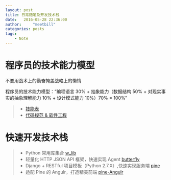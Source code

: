 ```yaml
---
layout: post
title: 日常随笔及开发技术栈
date:   2016-05-28 22:36:00
author:     "meetbill"
categories: posts
tags:
    - Note
---
```


# 程序员的技术能力模型

不要用战术上的勤奋掩盖战略上的懒惰

程序员的技术能力模型：“编程语言 30% + 抽象能力（数据结构 50% + 对现实事实的抽象理解能力 10% + 设计模式能力 10%）70% = 100%”

> * [技能表](https://github.com/meetbill/skill_sheet)
> * [代码规范 & 软件工程](https://github.com/meetbill/code_style)

# 快速开发技术栈

> * Python 常用库集合 [w_lib](https://github.com/meetbill/w_lib)
> * 轻量化 HTTP JSON API 框架，快速实现 Agent [butterfly](https://github.com/meetbill/butterfly)
> * Django + RESTful 项目模板（Python 2.7.X）,快速实现服务端 [pine](https://github.com/meetbill/pine)
> * 适配 Pine 的 Angulr，打造精美前端 [pine-Angulr](https://github.com/meetbill/pine-Angulr)
